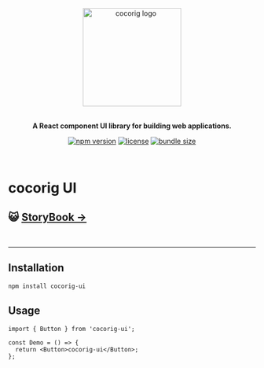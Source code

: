 <div align="center">

<img  width="200"  src="https://github.com/user-attachments/assets/588dd589-41f7-474b-b01e-6981dd54d132" alt="cocorig logo">

<br>
<br>

**A React component UI library for building web applications.**

[![npm version](https://badgen.net/npm/v/cocorig-ui)](https://www.npmjs.com/package/cocorig-ui) [![license](https://badgen.net/github/license/cocorig/cocorig-ui)](https://github.com/cocorig/cocorig-ui/blob/main/LICENSE) [![bundle size](https://badgen.net/bundlephobia/minzip/cocorig-ui)](https://bundlephobia.com/package/cocorig-ui)

</div>

<br>

# cocorig UI

## 😺 [StoryBook ->](https://cocorig-ui.vercel.app/?path=/docs/configure--docs)

<br>

---

## Installation

```bash
npm install cocorig-ui
```

## Usage

```tsx
import { Button } from 'cocorig-ui';

const Demo = () => {
  return <Button>cocorig-ui</Button>;
};
```
